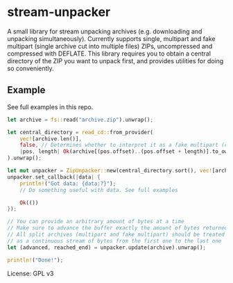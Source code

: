 # stream-unpacker
A small library for stream unpacking archives (e.g. downloading and unpacking simultaneously). Currently supports single, multipart and fake multipart (single archive cut into multiple files) ZIPs, uncompressed and compressed with DEFLATE. This library requires you to obtain a central directory of the ZIP you want to unpack first, and provides utilities for doing so conveniently.

## Example
See full examples in this repo.
```rust
let archive = fs::read("archive.zip").unwrap();

let central_directory = read_cd::from_provider(
    vec![archive.len()],
    false, // Determines whether to interpret it as a fake multipart (cut) archive
    |pos, length| Ok(archive[(pos.offset)..(pos.offset + length)].to_owned())
).unwrap();

let mut unpacker = ZipUnpacker::new(central_directory.sort(), vec![archive.len()]);
unpacker.set_callback(|data| {
    println!("Got data: {data:?}");
    // Do something useful with data. See full examples

    Ok(())
});

// You can provide an arbitrary amount of bytes at a time
// Make sure to advance the buffer exactly the amount of bytes returned
// All split archives (multipart and fake multipart) should be treated
// as a continuous stream of bytes from the first one to the last one
let (advanced, reached_end) = unpacker.update(archive).unwrap();

println!("Done!");
```

License: GPL v3
